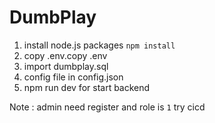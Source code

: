 # DumbPlay

1. install node.js packages `npm install`
2. copy .env.copy .env
3. import dumbplay.sql 
4. config file in config.json
5. npm run dev for start backend

Note : admin need register and role is `1`
try cicd
